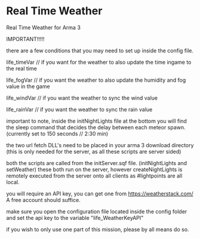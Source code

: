 # Real Time Weather
 Real Time Weather for Arma 3

IMPORTANT!!!!!

there are a few conditions that you may need to set up inside the config file.

life_timeVar // if you want for the weather to also update the time ingame to the real time

life_fogVar // if you want the weather to also update the humidity and fog value in the game

life_windVar // if you want the weather to sync the wind value 

life_rainVar // if you want the weather to sync the rain value

important to note, inside the initNightLights file at the bottom you will find the sleep command that decides the delay between each meteor spawn. (currently set to 150 seconds // 2:30 min)

the two url fetch DLL's need to be placed in your arma 3 download directory (this is only needed for the server, as all these scripts are server sided)

both the scripts are called from the initServer.sqf file. (initNightLights and setWeather) these both run on the server, however createNightLights is remotely executed from the server onto all clients as #lightpoints are all local.

you will require an API key, you can get one from https://weatherstack.com/ A free account should suffice.

make sure you open the configuration file located inside the config folder and set the api key to the variable "life_WeatherKeyAPI" 

if you wish to only use one part of this mission, please by all means do so.


